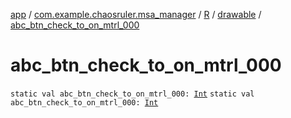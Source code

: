[app](../../../index.md) / [com.example.chaosruler.msa_manager](../../index.md) / [R](../index.md) / [drawable](index.md) / [abc_btn_check_to_on_mtrl_000](.)

# abc_btn_check_to_on_mtrl_000

`static val abc_btn_check_to_on_mtrl_000: `[`Int`](https://kotlinlang.org/api/latest/jvm/stdlib/kotlin/-int/index.html)
`static val abc_btn_check_to_on_mtrl_000: `[`Int`](https://kotlinlang.org/api/latest/jvm/stdlib/kotlin/-int/index.html)